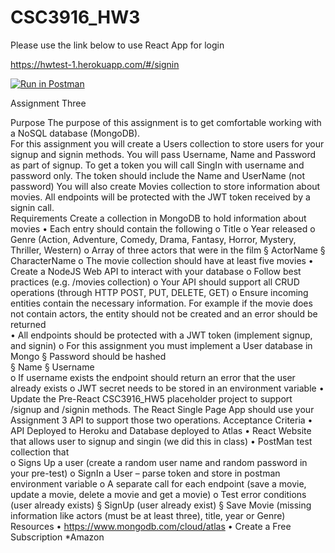 # CSC3916_HW3
Please use the link below to use React App for login


https://hwtest-1.herokuapp.com/#/signin



[![Run in Postman](https://run.pstmn.io/button.svg)](https://app.getpostman.com/run-collection/8bcbf0194a78ad5baac7?action=collection%2Fimport)


Assignment Three 
 
Purpose 
The purpose of this assignment is to get comfortable working with a NoSQL database (MongoDB).  
For  this  assignment  you  will  create  a  Users  collection  to  store  users  for  your  signup  and  signin 
methods.  You will pass Username, Name and Password as part of signup.  To get a token you will 
call SingIn with username and password only.  The token should include the Name and UserName 
(not password) 
You  will  also  create  Movies  collection  to  store  information  about  movies.    All  endpoints  will  be 
protected with the JWT token received by a signin call.  
Requirements 
Create a collection in MongoDB to hold information about movies 
• Each entry should contain the following 
o Title 
o Year released 
o Genre  (Action,  Adventure,  Comedy,  Drama,  Fantasy,  Horror,  Mystery,  Thriller, 
Western) 
o Array of three actors that were in the film 
§ ActorName 
§ CharacterName 
o The movie collection should have at least five movies 
• Create a NodeJS Web API to interact with your database 
o Follow best practices (e.g. /movies collection) 
o Your API should support all CRUD operations (through HTTP POST, PUT, DELETE, GET) 
o Ensure incoming entities contain the necessary information.  For example if the movie 
does  not  contain  actors,  the  entity  should  not  be  created  and  an  error  should  be 
returned  
• All endpoints should be protected with a JWT token (implement signup, and signin) 
o For this assignment you must implement a User database in Mongo 
§ Password should be hashed  
§ Name 
§ Username  
o If username exists the endpoint should return an error that the user already exists 
o JWT secret needs to be stored in an environment variable 
• Update  the  Pre-React  CSC3916_HW5  placeholder  project  to  support  /signup  and  /signin 
methods.  The React Single Page App should use your Assignment 3 API to support those two 
operations. 
Acceptance Criteria 
• API Deployed to Heroku and Database deployed to Atlas 
• React Website that allows user to signup and singin (we did this in class) 
• PostMan test collection that  
o Signs Up a user (create a random user name and random password in your pre-test) 
o SignIn a User – parse token and store in postman environment variable 
o A separate call for each endpoint (save a movie, update a movie, delete a movie and 
get a movie) 
o Test error conditions (user already exists) 
§ SignUp (user already exist) 
§ Save  Movie  (missing  information  like  actors  (must  be  at  least  three),  title, 
year or Genre) 
Resources 
• https://www.mongodb.com/cloud/atlas 
• Create a Free Subscription *Amazon 
